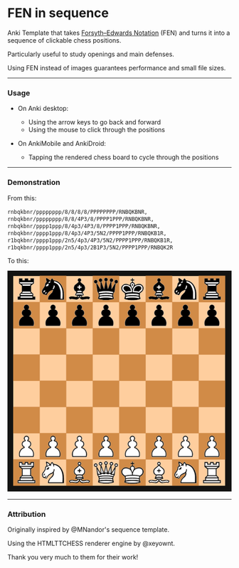 # FEN in sequence

Anki Template that takes [Forsyth–Edwards Notation](https://en.wikipedia.org/wiki/Forsyth%E2%80%93Edwards_Notation) (FEN) and turns it into a sequence of clickable chess positions.

Particularly useful to study openings and main defenses.

Using FEN instead of images guarantees performance and small file sizes.

***

### Usage
 - On Anki desktop: 
   - Using the arrow keys to go back and forward
   - Using the mouse to click through the positions
   
 - On AnkiMobile and AnkiDroid:
   - Tapping the rendered chess board to cycle through the positions

***

### Demonstration

From this:

```
rnbqkbnr/pppppppp/8/8/8/8/PPPPPPPP/RNBQKBNR,
rnbqkbnr/pppppppp/8/8/4P3/8/PPPP1PPP/RNBQKBNR,
rnbqkbnr/pppp1ppp/8/4p3/4P3/8/PPPP1PPP/RNBQKBNR,
rnbqkbnr/pppp1ppp/8/4p3/4P3/5N2/PPPP1PPP/RNBQKB1R,
r1bqkbnr/pppp1ppp/2n5/4p3/4P3/5N2/PPPP1PPP/RNBQKB1R,
r1bqkbnr/pppp1ppp/2n5/4p3/2B1P3/5N2/PPPP1PPP/RNBQK2R
```

To this:

![fen-sequence-rendered](images/FEN-sequence.gif?raw=true "Rendered FEN Sequence in Anki")


***

### Attribution

Originally inspired by @MNandor's sequence template.

Using the HTMLTTCHESS renderer engine by @xeyownt.

Thank you very much to them for their work!
